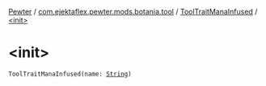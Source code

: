 [Pewter](../../index.md) / [com.ejektaflex.pewter.mods.botania.tool](../index.md) / [ToolTraitManaInfused](index.md) / [&lt;init&gt;](./-init-.md)

# &lt;init&gt;

`ToolTraitManaInfused(name: `[`String`](https://kotlinlang.org/api/latest/jvm/stdlib/kotlin/-string/index.html)`)`
